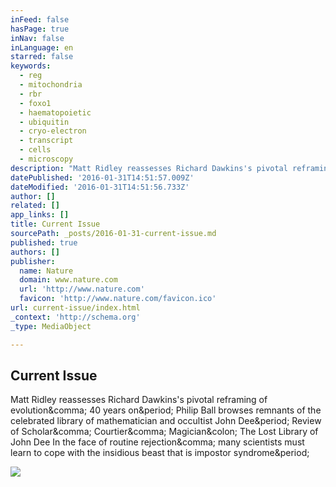 ```yaml
---
inFeed: false
hasPage: true
inNav: false
inLanguage: en
starred: false
keywords:
  - reg
  - mitochondria
  - rbr
  - foxo1
  - haematopoietic
  - ubiquitin
  - cryo-electron
  - transcript
  - cells
  - microscopy
description: "Matt Ridley reassesses Richard Dawkins's pivotal reframing of evolution, 40 years on. Philip Ball browses remnants of the celebrated library of mathematician and occultist John Dee. Review of Scholar, Courtier, Magician: The Lost Library of John Dee In the face of routine rejection, many scientists must learn to cope with the insidious beast that is impostor syndrome."
datePublished: '2016-01-31T14:51:57.009Z'
dateModified: '2016-01-31T14:51:56.733Z'
author: []
related: []
app_links: []
title: Current Issue
sourcePath: _posts/2016-01-31-current-issue.md
published: true
authors: []
publisher:
  name: Nature
  domain: www.nature.com
  url: 'http://www.nature.com'
  favicon: 'http://www.nature.com/favicon.ico'
url: current-issue/index.html
_context: 'http://schema.org'
_type: MediaObject

---
```

<article style=""><h1>Current Issue</h1><p>Matt Ridley reassesses Richard Dawkins's pivotal reframing of evolution&amp;comma; 40 years on&amp;period; Philip Ball browses remnants of the celebrated library of mathematician and occultist John Dee&amp;period; Review of Scholar&amp;comma; Courtier&amp;comma; Magician&amp;colon; The Lost Library of John Dee In the face of routine rejection&amp;comma; many scientists must learn to cope with the insidious beast that is impostor syndrome&amp;period;</p><img src="http://www.nature.com/news/2016/160126/thumbs/homepage529456a-i1.0.jpg" /></article>